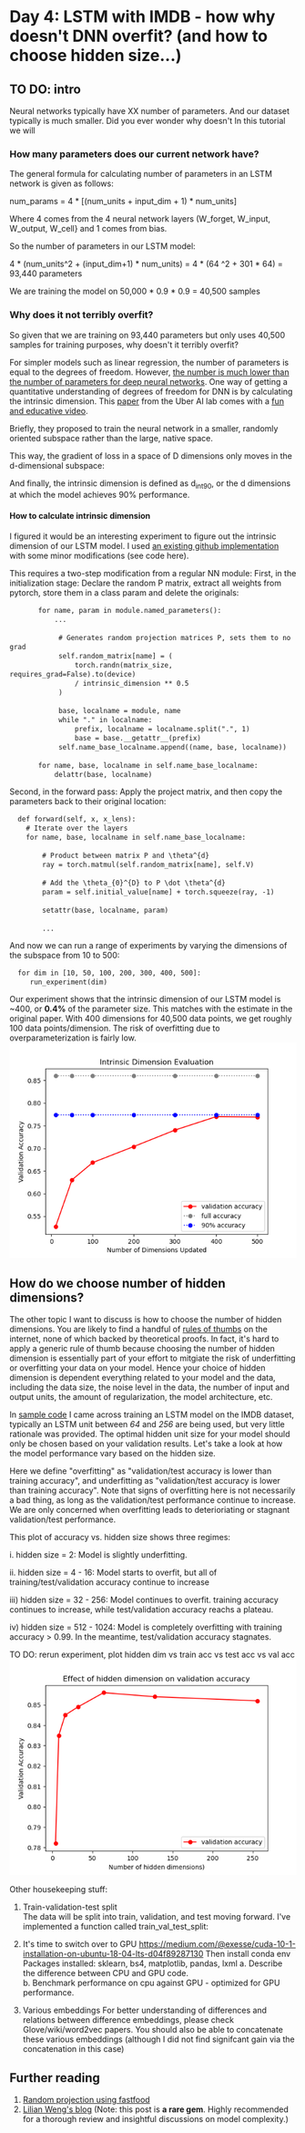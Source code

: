 # Day 4: LSTM with IMDB - how why doesn't DNN overfit? (and how to choose hidden size...) 

## TO DO: intro 

Neural networks typically have XX number of parameters. And our dataset typically is much smaller. Did you ever wonder why doesn't 
In this tutorial we will  

### How many parameters does our current network have?   
   The general formula for calculating number of parameters in an LSTM network is given as follows:

   num_params = 4 * [(num_units + input_dim + 1) * num_units]
   
   Where 4 comes from the 4 neural network layers (W_forget, W_input, W_output, W_cell} and 1 comes from bias. 

   So the number of parameters in our LSTM model: 

   4 * (num_units^2 + (input_dim+1) * num_units) = 4 * (64 ^2 + 301 * 64) = 93,440 parameters 

   We are training the model on 50,000 * 0.9 * 0.9 = 40,500 samples 

### Why does it not terribly overfit? 

   So given that we are training on 93,440 parameters but only uses 40,500 samples for training purposes, why doesn't it terribly overfit? 

   For simpler models such as linear regression, the number of parameters is equal to the degrees of freedom. However, [the number 
is much lower than the number of parameters for deep neural networks](https://arxiv.org/abs/1603.09260). 
One way of getting a quantitative understanding of degrees of freedom for DNN is by calculating the intrinsic dimension. This [paper](https://arxiv.org/abs/1804.08838)
from the Uber AI lab comes with a [fun and educative video](https://www.youtube.com/watch?v=uSZWeRADTFI&feature=emb_logo).  
 
   Briefly, they proposed to train the neural network in a smaller, randomly oriented subspace rather than the large, native space. 


   This way, the gradient of loss in a space of D dimensions only moves in the d-dimensional subspace: 


   And finally, the intrinsic dimension is defined as d<sub>int90</sub>, or the d dimensions at which the model achieves 90% performance. 

#### How to calculate intrinsic dimension 
I figured it would be an interesting experiment to figure out the intrinsic dimension of our LSTM model. I used [an existing github 
implementation](https://github.com/jgamper/intrinsic-dimensionality) with some minor modifications (see code here). 

This requires a two-step modification from a regular NN module: 
First, in the initialization stage: Declare the random P matrix, extract all weights from pytorch, store them in a class param 
and delete the originals:  

           for name, param in module.named_parameters():
               ... 

                # Generates random projection matrices P, sets them to no grad
                self.random_matrix[name] = (
                    torch.randn(matrix_size, requires_grad=False).to(device)
                    / intrinsic_dimension ** 0.5
                )

                base, localname = module, name
                while "." in localname:
                    prefix, localname = localname.split(".", 1)
                    base = base.__getattr__(prefix)
                self.name_base_localname.append((name, base, localname))

           for name, base, localname in self.name_base_localname:
               delattr(base, localname)

Second, in the forward pass: Apply the project matrix, and then copy the parameters back to their original location:   
      
      def forward(self, x, x_lens):
        # Iterate over the layers
        for name, base, localname in self.name_base_localname:

            # Product between matrix P and \theta^{d}
            ray = torch.matmul(self.random_matrix[name], self.V)

            # Add the \theta_{0}^{D} to P \dot \theta^{d}
            param = self.initial_value[name] + torch.squeeze(ray, -1)

            setattr(base, localname, param)

            ...        
   
And now we can run a range of experiments by varying the dimensions of the subspace from 10 to 500: 
      
      for dim in [10, 50, 100, 200, 300, 400, 500]:
         run_experiment(dim)

Our experiment shows that the intrinsic dimension of our LSTM model is ~400, or **0.4%** of the parameter size. This matches 
with the estimate in the original paper. With 400 dimensions for 40,500 data points, we get roughly 100 data points/dimension. The risk of overfitting due to overparameterization is fairly low. 
![plot](figures/intrinsic_dimension_plot.png)


## How do we choose number of hidden dimensions? 

The other topic I want to discuss is how to choose the number of hidden dimensions. You are likely to find a handful of [rules of thumbs](https://www.heatonresearch.com/) on the internet, none of which backed by theoretical proofs. 
In fact, it's hard to apply a generic rule of thumb because choosing the number of hidden dimension is essentially part of your effort to mitgiate the risk of underfitting or overfitting your data
on your model. 
Hence your choice of hidden dimension is dependent everything related to your model and the data, including 
the data size, the noise level in the data, the number of input and output units, the amount of regularization, the model architecture, etc. 

In [sample code](https://www.kaggle.com/lakshmi25npathi/imdb-dataset-of-50k-movie-reviews/notebooks) I came across training an LSTM model on the IMDB dataset, 
typically an LSTM unit between *64* and *256* are being used, but very little rationale was provided. The optimal hidden unit size for your model should only be chosen 
based on your validation results. Let's take a look at how the model performance vary based on the hidden size. 

Here we define "overfitting" as "validation/test accuracy is lower than training accuracy", and underfitting 
as "validation/test accuracy is lower than training accuracy". Note that signs of overfitting here is not necessarily a bad thing, 
as long as the validation/test performance continue to increase. We are only concerned when overfitting leads to deterioriating 
or stagnant validation/test performance. 

This plot of accuracy vs. hidden size shows three regimes:

   i. hidden size = 2: Model is slightly underfitting. 

   ii. hidden size = 4 - 16: Model starts to overfit, but all of training/test/validation accuracy continue to increase  

   iii) hidden size = 32 - 256: Model continues to overfit.  training accuracy continues to increase, while test/validation accuracy reachs a plateau. 
 
   iv) hidden size = 512 - 1024: Model is completely overfitting with training accuracy > 0.99. In the meantime, test/validation accuracy stagnates.




TO DO: rerun experiment, plot hidden dim vs train acc vs test acc vs val acc 
![plot](./figures/hidden_size_vs_acc.png)


Other housekeeping stuff: 
1. Train-validation-test split  
   The data will be split into train, validation, and test moving forward. I've implemented a function called 
   train_val_test_split: 
   
2. It's time to switch over to GPU 
   https://medium.com/@exesse/cuda-10-1-installation-on-ubuntu-18-04-lts-d04f89287130
   Then install conda env 
   Packages installed: sklearn, bs4, matplotlib, pandas, lxml 
   a. Describe the difference between CPU and GPU code.  
   b. Benchmark performance on cpu against GPU - optimized for GPU performance. 

3. Various embeddings 
   For better understanding of differences and relations between difference embeddings, please check 
   Glove/wiki/word2vec papers. You should also be able to concatenate these various embeddings (although I did not find 
   signifcant gain via the concatenation in this case) 


## Further reading 
1. [Random projection using fastfood](http://proceedings.mlr.press/v28/le13.pdf) 
2. [Lilian Weng's blog](https://lilianweng.github.io/lil-log/2019/03/14/are-deep-neural-networks-dramatically-overfitted.html#intrinsic-dimension) (Note: this post is **a rare gem**. 
   Highly recommended for a thorough review and insightful discussions on model complexity.)
